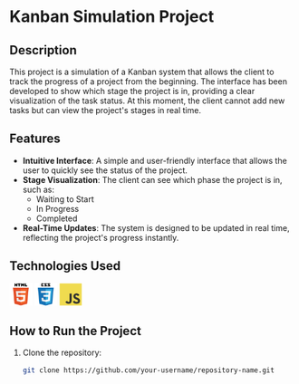 # Kanban Simulation Project

## Description

This project is a simulation of a Kanban system that allows the client to track the progress of a project from the beginning. The interface has been developed to show which stage the project is in, providing a clear visualization of the task status. At this moment, the client cannot add new tasks but can view the project's stages in real time.

## Features

- **Intuitive Interface**: A simple and user-friendly interface that allows the user to quickly see the status of the project.
- **Stage Visualization**: The client can see which phase the project is in, such as:
  - Waiting to Start
  - In Progress
  - Completed
- **Real-Time Updates**: The system is designed to be updated in real time, reflecting the project's progress instantly.

## Technologies Used

<p>
  <img src="https://raw.githubusercontent.com/devicons/devicon/master/icons/html5/html5-original-wordmark.svg" alt="HTML5" width="40" height="40"/> 
  <img src="https://raw.githubusercontent.com/devicons/devicon/master/icons/css3/css3-original-wordmark.svg" alt="CSS3" width="40" height="40"/> 
  <img src="https://raw.githubusercontent.com/devicons/devicon/master/icons/javascript/javascript-original.svg" alt="JavaScript" width="40" height="40"/>
</p>

## How to Run the Project

1. Clone the repository:

   ```bash
   git clone https://github.com/your-username/repository-name.git
